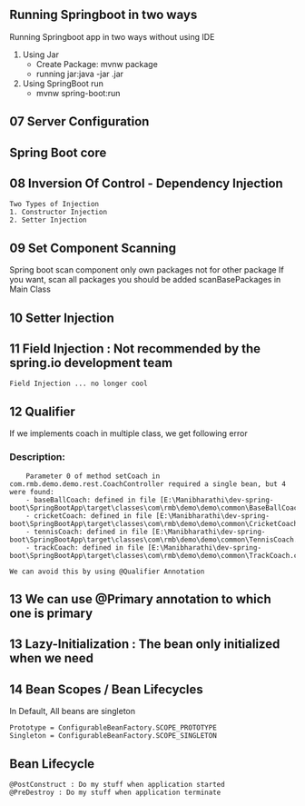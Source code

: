 ## Running Springboot in two ways
Running Springboot app in two ways without using IDE
1. Using Jar
    - Create Package: mvnw package
    - running jar:java -jar .jar
2. Using SpringBoot run
    - mvnw spring-boot:run

## 07 Server Configuration
## Spring Boot core
## 08 Inversion Of Control - Dependency Injection
    Two Types of Injection
    1. Constructor Injection
    2. Setter Injection

## 09 Set Component Scanning
Spring boot scan component only own packages not for other package
If you want, scan all packages you should be added scanBasePackages in Main Class

## 10 Setter Injection

## 11 Field Injection : Not recommended by the spring.io development team
    Field Injection ... no longer cool

## 12 Qualifier

If we implements coach in multiple class, we get following error

### Description:
```
    Parameter 0 of method setCoach in com.rmb.demo.demo.rest.CoachController required a single bean, but 4 were found:
	- baseBallCoach: defined in file [E:\Manibharathi\dev-spring-boot\SpringBootApp\target\classes\com\rmb\demo\demo\common\BaseBallCoach.class]
	- cricketCoach: defined in file [E:\Manibharathi\dev-spring-boot\SpringBootApp\target\classes\com\rmb\demo\demo\common\CricketCoach.class]
	- tennisCoach: defined in file [E:\Manibharathi\dev-spring-boot\SpringBootApp\target\classes\com\rmb\demo\demo\common\TennisCoach.class]
	- trackCoach: defined in file [E:\Manibharathi\dev-spring-boot\SpringBootApp\target\classes\com\rmb\demo\demo\common\TrackCoach.class]
```
    We can avoid this by using @Qualifier Annotation

## 13 We can use @Primary annotation to which one is primary

## 13 Lazy-Initialization : The bean only initialized when we need

## 14 Bean Scopes / Bean Lifecycles

In Default, All beans are singleton

    Prototype = ConfigurableBeanFactory.SCOPE_PROTOTYPE
    Singleton = ConfigurableBeanFactory.SCOPE_SINGLETON

## Bean Lifecycle 
    @PostConstruct : Do my stuff when application started
    @PreDestroy : Do my stuff when application terminate